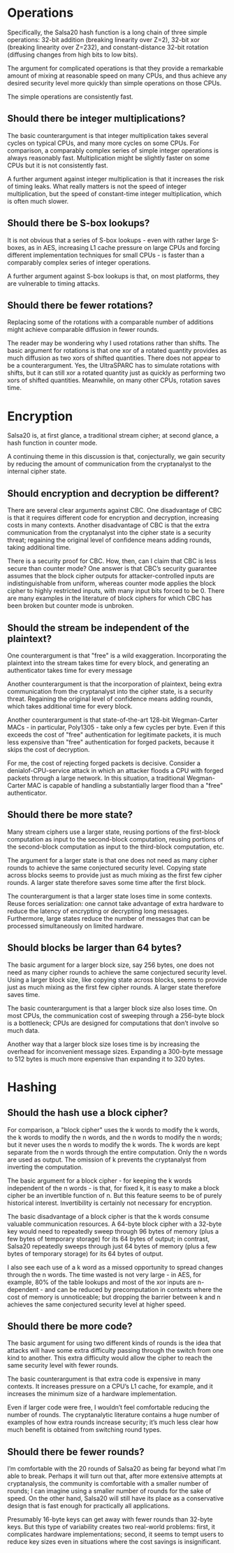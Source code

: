 # Operations

Specifically, the Salsa20 hash function is a long chain of three simple operations: 32-bit addition (breaking linearity over Z=2), 32-bit xor (breaking linearity over Z=232), and constant-distance 32-bit rotation (diffusing changes from high bits to low bits).

The argument for complicated operations is that they provide a remarkable amount of mixing at reasonable speed on many CPUs, and thus achieve any desired security level more quickly than simple operations on those CPUs.

The simple operations are consistently fast.

## Should there be integer multiplications?
The basic counterargument is that integer multiplication takes several cycles on typical CPUs, and many more cycles on some CPUs. For comparison, a comparably complex series of simple integer operations is always reasonably fast. Multiplication might be slightly faster on some CPUs but it is not consistently fast.

A further argument against integer multiplication is that it increases the risk of timing leaks. What really matters is not the speed of integer multiplication, but the speed of constant-time integer multiplication, which is often much slower.

## Should there be S-box lookups?
It is not obvious that a series of S-box lookups - even with rather large S-boxes, as in AES, increasing L1 cache pressure on large CPUs and forcing different implementation techniques for small CPUs - is faster than a comparably complex series of integer operations.

A further argument against S-box lookups is that, on most platforms, they are vulnerable to timing attacks.

## Should there be fewer rotations?
Replacing some of the rotations with a comparable number of additions might achieve comparable diffusion in fewer rounds.

The reader may be wondering why I used rotations rather than shifts. The basic argument for rotations is that one xor of a rotated quantity provides as much diffusion as two xors of shifted quantities. There does not appear to be a counterargument. Yes, the UltraSPARC has to simulate rotations with shifts, but it can still xor a rotated quantity just as quickly as performing two xors of shifted quantities. Meanwhile, on many other CPUs, rotation saves time.

# Encryption
Salsa20 is, at first glance, a traditional stream cipher; at second glance, a hash function in counter mode.

A continuing theme in this discussion is that, conjecturally, we gain security by reducing the amount of communication from the cryptanalyst to the internal cipher state.

## Should encryption and decryption be different?
There are several clear arguments against CBC. One disadvantage of CBC is that it requires different code for encryption and decryption, increasing costs in many contexts. Another disadvantage of CBC is that the extra communication from the cryptanalyst into the cipher state is a security threat; regaining the original level of confidence means adding rounds, taking additional time.

There is a security proof for CBC. How, then, can I claim that CBC is less secure than counter mode? One answer is that CBC’s security guarantee assumes that the block cipher outputs for attacker-controlled inputs are indistinguishable from uniform, whereas counter mode applies the block cipher to highly restricted inputs, with many input bits forced to be 0. There are many examples in the literature of block ciphers for which CBC has been broken but counter mode is unbroken.

## Should the stream be independent of the plaintext?
One counterargument is that "free" is a wild exaggeration. Incorporating the plaintext into the stream takes time for every block, and generating an authenticator takes time for every message

Another counterargument is that the incorporation of plaintext, being extra communication from the cryptanalyst into the cipher state, is a security threat. Regaining the original level of confidence means adding rounds, which takes additional time for every block.

Another counterargument is that state-of-the-art 128-bit Wegman-Carter MACs - in particular, Poly1305 - take only a few cycles per byte. Even if this exceeds the cost of "free" authentication for legitimate packets, it is much less expensive than "free" authentication for forged packets, because it skips the cost of decryption.

For me, the cost of rejecting forged packets is decisive. Consider a denialof-CPU-service attack in which an attacker floods a CPU with forged packets through a large network. In this situation, a traditional Wegman-Carter MAC is capable of handling a substantially larger flood than a "free" authenticator.

## Should there be more state?
Many stream ciphers use a larger state, reusing portions of the first-block computation as input to the second-block computation, reusing portions of the second-block computation as input to the third-block computation, etc.

The argument for a larger state is that one does not need as many cipher rounds to achieve the same conjectured security level. Copying state across blocks seems to provide just as much mixing as the first few cipher rounds. A larger state therefore saves some time after the first block.

The counterargument is that a larger state loses time in some contexts. Reuse forces serialization: one cannot take advantage of extra hardware to reduce the latency of encrypting or decrypting long messages. Furthermore, large states reduce the number of messages that can be processed simultaneously on limited hardware.

## Should blocks be larger than 64 bytes?
The basic argument for a larger block size, say 256 bytes, one does not need as many cipher rounds to achieve the same conjectured security level. Using a larger block size, like copying state across blocks, seems to provide just as much mixing as the first few cipher rounds. A larger state therefore saves time.

The basic counterargument is that a larger block size also loses time. On most CPUs, the communication cost of sweeping through a 256-byte block is a bottleneck; CPUs are designed for computations that don’t involve so much data.

Another way that a larger block size loses time is by increasing the overhead for inconvenient message sizes. Expanding a 300-byte message to 512 bytes is much more expensive than expanding it to 320 bytes.

# Hashing
## Should the hash use a block cipher?
For comparison, a "block cipher" uses the k words to modify the k words, the k words to modify the n words, and the n words to modify the n words; but it never uses the n words to modify the k words. The k words are kept separate from the n words through the entire computation. Only the n words are used as output. The omission of k prevents the cryptanalyst from inverting the computation.

The basic argument for a block cipher - for keeping the k words independent of the n words - is that, for fixed k, it is easy to make a block cipher be an invertible function of n. But this feature seems to be of purely historical interest. Invertibility is certainly not necessary for encryption.

The basic disadvantage of a block cipher is that the k words consume valuable communication resources. A 64-byte block cipher with a 32-byte key would need to repeatedly sweep through 96 bytes of memory (plus a few bytes of temporary storage) for its 64 bytes of output; in contrast, Salsa20 repeatedly sweeps through just 64 bytes of memory (plus a few bytes of temporary storage) for its 64 bytes of output.

I also see each use of a k word as a missed opportunity to spread changes through the n words. The time wasted is not very large - in AES, for example, 80% of the table lookups and most of the xor inputs are n-dependent - and can be reduced by precomputation in contexts where the cost of memory is unnoticeable; but dropping the barrier between k and n achieves the same conjectured security level at higher speed.

## Should there be more code?
The basic argument for using two different kinds of rounds is the idea that attacks will have some extra difficulty passing through the switch from one kind to another. This extra difficulty would allow the cipher to reach the same security level with fewer rounds.

The basic counterargument is that extra code is expensive in many contexts. It increases pressure on a CPU’s L1 cache, for example, and it increases the minimum size of a hardware implementation.

Even if larger code were free, I wouldn’t feel comfortable reducing the number of rounds. The cryptanalytic literature contains a huge number of examples of how extra rounds increase security; it’s much less clear how much benefit is obtained from switching round types.

## Should there be fewer rounds?
I’m comfortable with the 20 rounds of Salsa20 as being far beyond what I’m able to break. Perhaps it will turn out that, after more extensive attempts at cryptanalysis, the community is comfortable with a smaller number of rounds; I can imagine using a smaller number of rounds for the sake of speed. On the other hand, Salsa20 will still have its place as a conservative design that is fast enough for practically all applications.

Presumably 16-byte keys can get away with fewer rounds than 32-byte keys. But this type of variability creates two real-world problems: first, it complicates hardware implementations; second, it seems to tempt users to reduce key sizes even in situations where the cost savings is insignificant.
